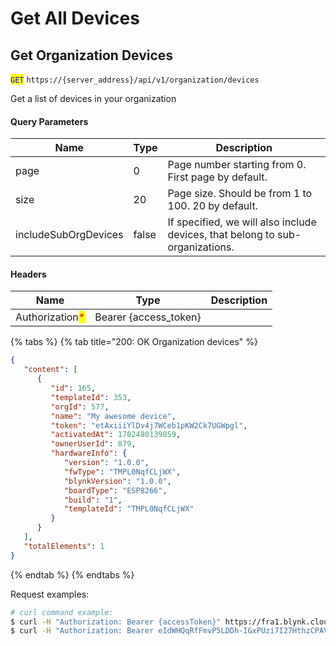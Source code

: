# Get All Devices

## Get Organization Devices

<mark style="color:blue;">`GET`</mark> `https://{server_address}/api/v1/organization/devices`

Get a list of devices in your organization

#### Query Parameters

| Name                 | Type  | Description                                                                   |
| -------------------- | ----- | ----------------------------------------------------------------------------- |
| page                 | 0     | Page number starting from 0. First page by default.                           |
| size                 | 20    | Page size. Should be from 1 to 100. 20 by default.                            |
| includeSubOrgDevices | false | If specified, we will also include devices, that belong to sub-organizations. |

#### Headers

| Name                                            | Type                   | Description |
| ----------------------------------------------- | ---------------------- | ----------- |
| Authorization<mark style="color:red;">\*</mark> | Bearer {access\_token} |             |

{% tabs %}
{% tab title="200: OK Organization devices" %}
```json
{
   "content": [
      {
         "id": 165,
         "templateId": 353,
         "orgId": 577,
         "name": "My awesome device",
         "token": "etAxiiiYlDv4j7WCeb1pKW2Ck7UGWpgl",
         "activatedAt": 1702480139859,
         "ownerUserId": 879,
         "hardwareInfo": {
            "version": "1.0.0",
            "fwType": "TMPL0NqfCLjWX",
            "blynkVersion": "1.0.0",
            "boardType": "ESP8266",
            "build": "1",
            "templateId": "TMPL0NqfCLjWX"
         }
      }
   ],
   "totalElements": 1
}
```
{% endtab %}
{% endtabs %}

Request examples:

```bash
# curl command example:
$ curl -H "Authorization: Bearer {accessToken}" https://fra1.blynk.cloud/api/v1/organization/devices
$ curl -H "Authorization: Bearer eIdWHQqRfFmvP5LDDh-IGxPUzi7I27HthzCPAVmS" https://fra1.blynk.cloud/api/v1/organization/devices
```
